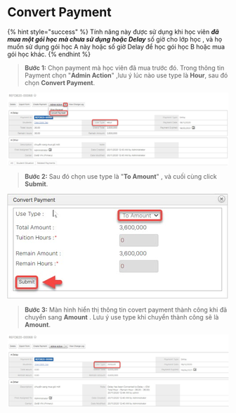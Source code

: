 # Convert Payment

{% hint style="success" %}
Tính năng này được sử dụng khi học viên _**đã mua một gói học mà chưa sử dụng hoặc Delay**_ số giờ cho lớp học , và họ muốn sử dụng gói học A này hoặc số giờ Delay để học gói học B hoặc mua gói học khác.
{% endhint %}

> **Bước 1:** Chọn payment mà học viên đã mua trước đó. Trong thông tin Payment chọn "**Admin Action**" ,lưu ý lúc nào use type là **Hour**, sau đó chọn **Convert Payment**.

![](<../../.gitbook/assets/delay3 (1).jpg>)

> **Bước 2:** Sau đó chọn use type là "**To Amount**" , và cuối cùng click **Submit**.

![](<../../.gitbook/assets/delay4 (1).jpg>)

> **Bước 3:** Màn hình hiển thị thông tin covert payment thành công khi đã chuyển sang **Amount** . Lưu ý use type khi chuyển thành công sẽ là **Amount**.

![](<../../.gitbook/assets/delay5 (1).jpg>)

